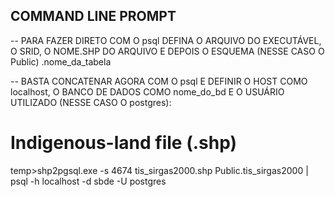 ## COMMAND LINE PROMPT
-- PARA FAZER DIRETO COM O psql DEFINA O ARQUIVO DO EXECUTÁVEL, O SRID, O NOME.SHP DO ARQUIVO E DEPOIS O ESQUEMA (NESSE CASO O Public) .nome_da_tabela

-- BASTA CONCATENAR AGORA COM O psql E DEFINIR O HOST COMO localhost, O BANCO DE DADOS COMO nome_do_bd E O USUÁRIO UTILIZADO (NESSE CASO O postgres): 

# Indigenous-land file (.shp)
temp>shp2pgsql.exe -s 4674 tis_sirgas2000.shp Public.tis_sirgas2000 | psql -h localhost -d sbde -U postgres



